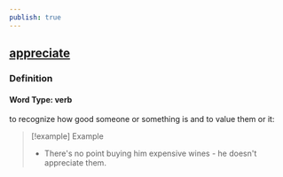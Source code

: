 ```yaml
---
publish: true
---
```


## [appreciate](https://dictionary.cambridge.org/dictionary/english/appreciate)

### Definition
#### Word Type: verb
to recognize how good someone or something is and to value them or it:

>[!example] Example
> - There's no point buying him expensive wines - he doesn't appreciate them.
